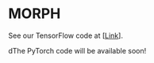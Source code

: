 # MORPH

See our TensorFlow code at [[Link](https://drive.google.com/drive/u/3/folders/1y2R2rlrQyBjhK4lQDVBr8FivgN5kFRvL)].

dThe PyTorch code will be available soon!





















